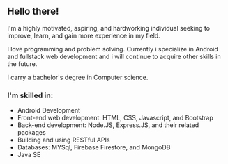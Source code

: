 ## Hello there!

I'm a highly motivated, aspiring, and hardworking individual seeking to improve, learn, and gain more experience in my field.

I love programming and problem solving. Currently i specialize in Android and fullstack web development and i will continue to acquire other skills in the future.

I carry a bachelor's degree in Computer science.

### I'm skilled in:
* Android Development
* Front-end web development: HTML, CSS, Javascript, and Bootstrap
* Back-end development: Node.JS, Express.JS, and their related packages
* Building and using RESTful APIs
* Databases: MYSql, Firebase Firestore, and MongoDB
* Java SE
